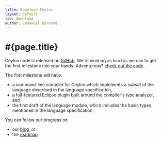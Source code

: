 ```yaml
---
title: Download Ceylon
layout: default
tab: download
author: Emmanuel Bernard
---
```

# #{page.title}
Ceylon code is released on [GitHub](http://github.com/ceylon). We're working as hard as we can to get the first milestone into your hands. Adventurous? [check out the code](/code).

The first milestone will have:

* a command-line compiler for Ceylon which implements a *subset* of the 
  language described in the language specification,
* a full-featured Eclipse plugin built around the compiler's type analyzer,
  and
* the first draft of the language module, which includes the basic types
  mentioned in the language specification.

You can follow our progress on:

* our [blog](/blog), or
* the [roadmap](/documentation/roadmap).
